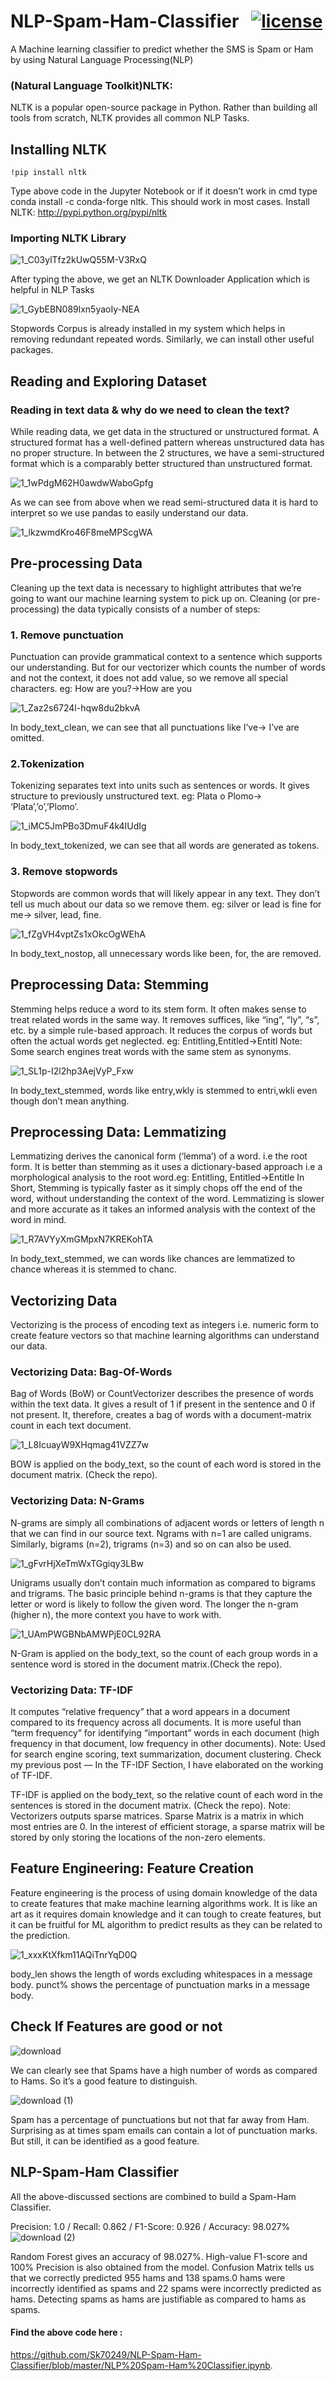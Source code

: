 # NLP-Spam-Ham-Classifier &nbsp;&nbsp;[![license](https://img.shields.io/github/license/ajaymache/travis-ci-with-github.svg)](https://opensource.org/licenses/MIT)
A Machine learning classifier to predict whether the SMS is Spam or Ham by using Natural Language Processing(NLP)

### (Natural Language Toolkit)NLTK: 
NLTK is a popular open-source package in Python. Rather than building all tools from scratch, NLTK provides all common NLP Tasks.
## Installing NLTK
    !pip install nltk 
Type above code in the Jupyter Notebook or if it doesn’t work in cmd type conda install -c conda-forge nltk. This should work in most cases. 
Install NLTK: http://pypi.python.org/pypi/nltk
### Importing NLTK Library
![1_C03ylTfz2kUwQ55M-V3RxQ](https://user-images.githubusercontent.com/48255425/80208171-449d8880-864d-11ea-82b5-866a882c5f9d.png)

After typing the above, we get an NLTK Downloader Application which is helpful in NLP Tasks

![1_GybEBN089lxn5yaoIy-NEA](https://user-images.githubusercontent.com/48255425/80208294-862e3380-864d-11ea-960c-f30a1cd6ee63.png)

Stopwords Corpus is already installed in my system which helps in removing redundant repeated words. Similarly, we can install other useful packages.
## Reading and Exploring Dataset
### Reading in text data & why do we need to clean the text?
While reading data, we get data in the structured or unstructured format. A structured format has a well-defined pattern whereas unstructured data has no proper structure. In between the 2 structures, we have a semi-structured format which is a comparably better structured than unstructured format.

![1_1wPdgM62H0awdwWaboGpfg](https://user-images.githubusercontent.com/48255425/80208427-cee5ec80-864d-11ea-94e5-9187e3f5a0df.png)


As we can see from above when we read semi-structured data it is hard to interpret so we use pandas to easily understand our data.

![1_lkzwmdKro46F8meMPScgWA](https://user-images.githubusercontent.com/48255425/80208484-f0df6f00-864d-11ea-9452-25d95d735b9f.png)

## Pre-processing Data
Cleaning up the text data is necessary to highlight attributes that we’re going to want our machine learning system to pick up on. Cleaning (or pre-processing) the data typically consists of a number of steps:
### 1. Remove punctuation
Punctuation can provide grammatical context to a sentence which supports our understanding. But for our vectorizer which counts the number of words and not the context, it does not add value, so we remove all special characters. eg: How are you?->How are you

![1_Zaz2s6724l-hqw8du2bkvA](https://user-images.githubusercontent.com/48255425/80208620-3c921880-864e-11ea-8a75-d32daf8d363e.png)

In body_text_clean, we can see that all punctuations like I’ve-> I’ve are omitted.
### 2.Tokenization
Tokenizing separates text into units such as sentences or words. It gives structure to previously unstructured text. eg: Plata o Plomo-> ‘Plata’,’o’,’Plomo’.

![1_iMC5JmPBo3DmuF4k4IUdIg](https://user-images.githubusercontent.com/48255425/80208690-60555e80-864e-11ea-8e53-22838a87d77e.png)

In body_text_tokenized, we can see that all words are generated as tokens.
### 3. Remove stopwords
Stopwords are common words that will likely appear in any text. They don’t tell us much about our data so we remove them. eg: silver or lead is fine for me-> silver, lead, fine.

![1_fZgVH4vptZs1xOkcOgWEhA](https://user-images.githubusercontent.com/48255425/80208818-9b579200-864e-11ea-915a-60eb92436770.png)

In body_text_nostop, all unnecessary words like been, for, the are removed.
## Preprocessing Data: Stemming
Stemming helps reduce a word to its stem form. It often makes sense to treat related words in the same way. It removes suffices, like “ing”, “ly”, “s”, etc. by a simple rule-based approach. It reduces the corpus of words but often the actual words get neglected. eg: Entitling,Entitled->Entitl
Note: Some search engines treat words with the same stem as synonyms.

![1_SL1p-I2l2hp3AejVyP_Fxw](https://user-images.githubusercontent.com/48255425/80208943-c8a44000-864e-11ea-8929-302bc5a13d8b.png)

In body_text_stemmed, words like entry,wkly is stemmed to entri,wkli even though don’t mean anything.
## Preprocessing Data: Lemmatizing
Lemmatizing derives the canonical form (‘lemma’) of a word. i.e the root form. It is better than stemming as it uses a dictionary-based approach i.e a morphological analysis to the root word.eg: Entitling, Entitled->Entitle
In Short, Stemming is typically faster as it simply chops off the end of the word, without understanding the context of the word. Lemmatizing is slower and more accurate as it takes an informed analysis with the context of the word in mind.

![1_R7AVYyXmGMpxN7KREKohTA](https://user-images.githubusercontent.com/48255425/80209019-ec678600-864e-11ea-8b10-3d98e2a2c467.png)

In body_text_stemmed, we can words like chances are lemmatized to chance whereas it is stemmed to chanc.
## Vectorizing Data
Vectorizing is the process of encoding text as integers i.e. numeric form to create feature vectors so that machine learning algorithms can understand our data.

### Vectorizing Data: Bag-Of-Words
Bag of Words (BoW) or CountVectorizer describes the presence of words within the text data. It gives a result of 1 if present in the sentence and 0 if not present. It, therefore, creates a bag of words with a document-matrix count in each text document.

![1_L8IcuayW9XHqmag41VZZ7w](https://user-images.githubusercontent.com/48255425/80209738-38ff9100-8650-11ea-9507-2066b348f51c.png)

BOW is applied on the body_text, so the count of each word is stored in the document matrix. (Check the repo).
### Vectorizing Data: N-Grams
N-grams are simply all combinations of adjacent words or letters of length n that we can find in our source text. Ngrams with n=1 are called unigrams. Similarly, bigrams (n=2), trigrams (n=3) and so on can also be used.

![1_gFvrHjXeTmWxTGgiqy3LBw](https://user-images.githubusercontent.com/48255425/80209762-4583e980-8650-11ea-9c9d-7a921a39e5ef.png)


Unigrams usually don’t contain much information as compared to bigrams and trigrams. The basic principle behind n-grams is that they capture the letter or word is likely to follow the given word. The longer the n-gram (higher n), the more context you have to work with.

![1_UAmPWGBNbAMWPjE0CL92RA](https://user-images.githubusercontent.com/48255425/80210097-c80ca900-8650-11ea-84b0-c727ebde6e11.png)

N-Gram is applied on the body_text, so the count of each group words in a sentence word is stored in the document matrix.(Check the repo).
### Vectorizing Data: TF-IDF
It computes “relative frequency” that a word appears in a document compared to its frequency across all documents. It is more useful than “term frequency” for identifying “important” words in each document (high frequency in that document, low frequency in other documents).
Note: Used for search engine scoring, text summarization, document clustering.
Check my previous post — In the TF-IDF Section, I have elaborated on the working of TF-IDF.

TF-IDF is applied on the body_text, so the relative count of each word in the sentences is stored in the document matrix. (Check the repo).
Note: Vectorizers outputs sparse matrices. Sparse Matrix is a matrix in which most entries are 0. In the interest of efficient storage, a sparse matrix will be stored by only storing the locations of the non-zero elements.
## Feature Engineering: Feature Creation
Feature engineering is the process of using domain knowledge of the data to create features that make machine learning algorithms work. It is like an art as it requires domain knowledge and it can tough to create features, but it can be fruitful for ML algorithm to predict results as they can be related to the prediction.

![1_xxxKtXfkm11AQiTnrYqD0Q](https://user-images.githubusercontent.com/48255425/80210081-be834100-8650-11ea-8871-91c7fcb112ef.png)

body_len shows the length of words excluding whitespaces in a message body.
punct% shows the percentage of punctuation marks in a message body.
## Check If Features are good or not

![download](https://user-images.githubusercontent.com/48255425/80209390-9e9f4d80-864f-11ea-8b0a-829f482d4a1e.png)

We can clearly see that Spams have a high number of words as compared to Hams. So it’s a good feature to distinguish.

![download (1)](https://user-images.githubusercontent.com/48255425/80209387-9cd58a00-864f-11ea-8bf7-077bfe123a43.png)

Spam has a percentage of punctuations but not that far away from Ham. Surprising as at times spam emails can contain a lot of punctuation marks. But still, it can be identified as a good feature.

## NLP-Spam-Ham Classifier
All the above-discussed sections are combined to build a Spam-Ham Classifier.

Precision: 1.0 / Recall: 0.862 / F1-Score: 0.926 / Accuracy: 98.027%
![download (2)](https://user-images.githubusercontent.com/48255425/80210629-b2e44a00-8651-11ea-8119-7f341ecfdb58.png)

Random Forest gives an accuracy of 98.027%. High-value F1-score and 100% Precision is also obtained from the model. Confusion Matrix tells us that we correctly predicted 955 hams and 138 spams.0 hams were incorrectly identified as spams and 22 spams were incorrectly predicted as hams. Detecting spams as hams are justifiable as compared to hams as spams.

#### Find the above code here :
https://github.com/Sk70249/NLP-Spam-Ham-Classifier/blob/master/NLP%20Spam-Ham%20Classifier.ipynb.

